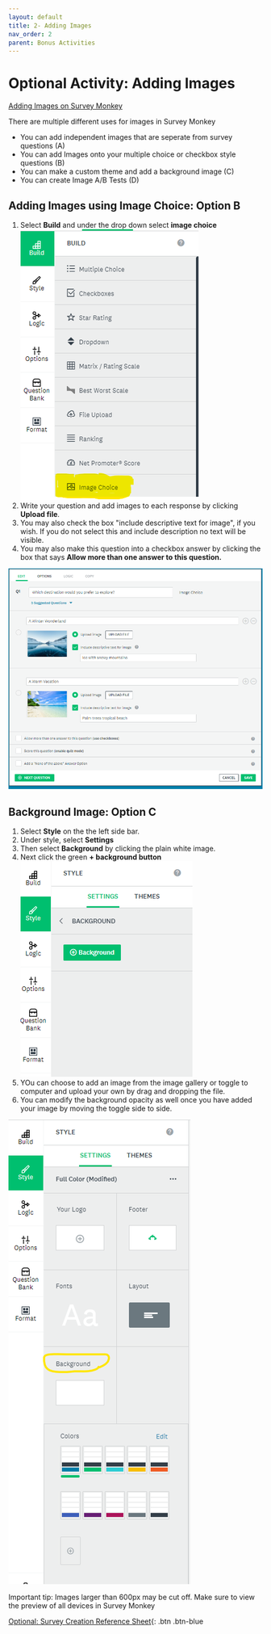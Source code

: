```yaml
---
layout: default
title: 2- Adding Images
nav_order: 2
parent: Bonus Activities
---
```


# Optional Activity: Adding Images

[Adding Images on Survey Monkey](https://help.surveymonkey.com/en/surveymonkey/create/adding-images/)

There are multiple different uses for images in Survey Monkey
- You can add independent images that are seperate from survey questions (A)
- You can add Images onto your multiple choice or checkbox style questions (B)
- You can make a custom theme and add a background image (C)
- You can create Image A/B Tests (D)

## Adding Images using Image Choice: Option B
1. Select **Build** and under the drop down select **image choice**<br> <img src="images/image-choice.png"><br>
2. Write your question and add images to each response by clicking **Upload file**.
3. You may also check the box "include descriptive text for image", if you wish. If you do not select this and include description no text will be visible.
4. You may also make this question into a checkbox answer by clicking the box that says **Allow more than one answer to this question.**
<img src="images/image-choice-example.png">

## Background Image: Option C
1. Select **Style** on the the left side bar.
2. Under style, select **Settings**
3. Then select **Background** by clicking the plain white image.
4. Next click the green **+ background button** <img src="images/background-button.png">
5. YOu can choose to add an image from the image gallery or toggle to computer and upload your own by drag and dropping the file.
6. You can modify the background opacity as well once you have added your image by moving the toggle side to side. 
<img src="images/background.png">

Important tip: Images larger than 600px may be cut off. Make sure to view the preview of all devices in Survey Monkey

[Optional: Survey Creation Reference Sheet](reference-sheet.html){: .btn .btn-blue 
